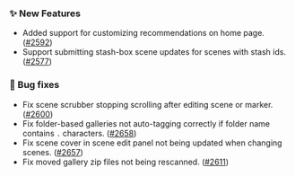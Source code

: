 ### ✨ New Features
* Added support for customizing recommendations on home page. ([#2592](https://github.com/stashapp/stash/pull/2592))
* Support submitting stash-box scene updates for scenes with stash ids. ([#2577](https://github.com/stashapp/stash/pull/2577))

### 🐛 Bug fixes
* Fix scene scrubber stopping scrolling after editing scene or marker. ([#2600](https://github.com/stashapp/stash/pull/2600))
* Fix folder-based galleries not auto-tagging correctly if folder name contains `.` characters. ([#2658](https://github.com/stashapp/stash/pull/2658))
* Fix scene cover in scene edit panel not being updated when changing scenes. ([#2657](https://github.com/stashapp/stash/pull/2657))
* Fix moved gallery zip files not being rescanned. ([#2611](https://github.com/stashapp/stash/pull/2611))
